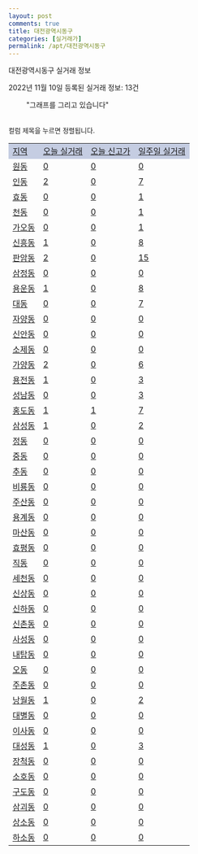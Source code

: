 ```yaml
---
layout: post
comments: true
title: 대전광역시동구
categories: [실거래가]
permalink: /apt/대전광역시동구
---
```


대전광역시동구 실거래 정보

2022년 11월 10일 등록된 실거래 정보: 13건

<!--<script async src="https://pagead2.googlesyndication.com/pagead/js/adsbygoogle.js?client=ca-pub-3485438051770037"
 crossorigin="anonymous"></script>-->

<script type="text/javascript">
  google.charts.load('current', {'packages':['corechart']});
  google.charts.setOnLoadCallback(drawChart);

  function drawChart() {
    var data = google.visualization.arrayToDataTable([['거래일', '매매', '전월세', '전매'], ['21-01', 6, 4, 0], ['21-02', 0, 1, 0], ['21-03', 0, 2, 0], ['21-04', 0, 1, 0], ['21-05', 0, 2, 0], ['21-06', 0, 1, 0], ['21-07', 2, 4, 0], ['21-08', 89, 44, 0], ['21-09', 11, 6, 1], ['21-10', 1, 3, 0], ['21-11', 75, 89, 105], ['21-12', 86, 157, 14], ['22-01', 79, 160, 15], ['22-02', 81, 160, 14], ['22-03', 116, 163, 16], ['22-04', 122, 208, 9], ['22-05', 114, 217, 11], ['22-06', 95, 186, 23], ['22-07', 79, 160, 27], ['22-08', 60, 145, 3], ['22-09', 77, 157, 2], ['22-10', 53, 185, 4], ['22-11', 7, 29, 0]]);

    var options = {
      title: '최근 1년간 유형별 거래량 추이',
      legend: { position: 'bottom' }
    };

    setTimeout(function() {
        var chart = new google.visualization.LineChart(document.getElementById('columnchart_material'));
        chart.draw(data, (options));
        document.getElementById('loading').style.display = 'none';
        var dayLabel = (new Date()).getDay();
        if (dayLabel < 2) {
            sorttable.innerSortFunction.apply(document.getElementById('week'), []);
            sorttable.innerSortFunction.apply(document.getElementById('week'), []);        
        }
        else {
            sorttable.innerSortFunction.apply(document.getElementById('today'), []);
            sorttable.innerSortFunction.apply(document.getElementById('today'), []);
        }
    }, 200);

  }
</script>

<div id="loading" style="z-index:20; display: block; margin-left: 35px">"그래프를 그리고 있습니다"</div>
<div id="columnchart_material" style="width: 95%; margin-left: -35px; display: block"></div>
<!--<div style="width: 95%; margin-left: -35px; display: block">
      <script async src="https://pagead2.googlesyndication.com/pagead/js/adsbygoogle.js?client=ca-pub-3485438051770037"
          crossorigin="anonymous"></script>
      <ins class="adsbygoogle"
          style="display:block"
          data-ad-format="fluid"
          data-ad-layout-key="-fb+5w+4e-db+86"
          data-ad-client="ca-pub-3485438051770037"
          data-ad-slot="1827090281"></ins>
      <script>
          (adsbygoogle = window.adsbygoogle || []).push({});
      </script>
</div>-->
<br>

<font size='small' style='font-size: small;'>컬럼 제목을 누르면 정렬됩니다.</font>
<table class="sortable">
  <tr style='background-color: rgba(114, 132, 186,0.4);'>
    <td id="region"><a href="#">지역</a></td>
    <td id="today"><a href="#">오늘 실거래</a></td>
    <td id="today_new"><a href="#">오늘 신고가</a></td>
    <td id="week"><a href="#">일주일 실거래</a></td>
  </tr>

  
  <tr class="item">
    <td><a href="대전광역시동구원동">원동</a></td>
    <td><a href="대전광역시동구원동">0</a></td>
    <td><a href="대전광역시동구원동">0</a></td>
    <td><a href="대전광역시동구원동">0</a></td>
  </tr>
    

  <tr class="item">
    <td><a href="대전광역시동구인동">인동</a></td>
    <td><a href="대전광역시동구인동">2</a></td>
    <td><a href="대전광역시동구인동">0</a></td>
    <td><a href="대전광역시동구인동">7</a></td>
  </tr>
    

  <tr class="item">
    <td><a href="대전광역시동구효동">효동</a></td>
    <td><a href="대전광역시동구효동">0</a></td>
    <td><a href="대전광역시동구효동">0</a></td>
    <td><a href="대전광역시동구효동">1</a></td>
  </tr>
    

  <tr class="item">
    <td><a href="대전광역시동구천동">천동</a></td>
    <td><a href="대전광역시동구천동">0</a></td>
    <td><a href="대전광역시동구천동">0</a></td>
    <td><a href="대전광역시동구천동">1</a></td>
  </tr>
    

  <tr class="item">
    <td><a href="대전광역시동구가오동">가오동</a></td>
    <td><a href="대전광역시동구가오동">0</a></td>
    <td><a href="대전광역시동구가오동">0</a></td>
    <td><a href="대전광역시동구가오동">1</a></td>
  </tr>
    

  <tr class="item">
    <td><a href="대전광역시동구신흥동">신흥동</a></td>
    <td><a href="대전광역시동구신흥동">1</a></td>
    <td><a href="대전광역시동구신흥동">0</a></td>
    <td><a href="대전광역시동구신흥동">8</a></td>
  </tr>
    

  <tr class="item">
    <td><a href="대전광역시동구판암동">판암동</a></td>
    <td><a href="대전광역시동구판암동">2</a></td>
    <td><a href="대전광역시동구판암동">0</a></td>
    <td><a href="대전광역시동구판암동">15</a></td>
  </tr>
    

  <tr class="item">
    <td><a href="대전광역시동구삼정동">삼정동</a></td>
    <td><a href="대전광역시동구삼정동">0</a></td>
    <td><a href="대전광역시동구삼정동">0</a></td>
    <td><a href="대전광역시동구삼정동">0</a></td>
  </tr>
    

  <tr class="item">
    <td><a href="대전광역시동구용운동">용운동</a></td>
    <td><a href="대전광역시동구용운동">1</a></td>
    <td><a href="대전광역시동구용운동">0</a></td>
    <td><a href="대전광역시동구용운동">8</a></td>
  </tr>
    

  <tr class="item">
    <td><a href="대전광역시동구대동">대동</a></td>
    <td><a href="대전광역시동구대동">0</a></td>
    <td><a href="대전광역시동구대동">0</a></td>
    <td><a href="대전광역시동구대동">7</a></td>
  </tr>
    

  <tr class="item">
    <td><a href="대전광역시동구자양동">자양동</a></td>
    <td><a href="대전광역시동구자양동">0</a></td>
    <td><a href="대전광역시동구자양동">0</a></td>
    <td><a href="대전광역시동구자양동">0</a></td>
  </tr>
    

  <tr class="item">
    <td><a href="대전광역시동구신안동">신안동</a></td>
    <td><a href="대전광역시동구신안동">0</a></td>
    <td><a href="대전광역시동구신안동">0</a></td>
    <td><a href="대전광역시동구신안동">0</a></td>
  </tr>
    

  <tr class="item">
    <td><a href="대전광역시동구소제동">소제동</a></td>
    <td><a href="대전광역시동구소제동">0</a></td>
    <td><a href="대전광역시동구소제동">0</a></td>
    <td><a href="대전광역시동구소제동">0</a></td>
  </tr>
    

  <tr class="item">
    <td><a href="대전광역시동구가양동">가양동</a></td>
    <td><a href="대전광역시동구가양동">2</a></td>
    <td><a href="대전광역시동구가양동">0</a></td>
    <td><a href="대전광역시동구가양동">6</a></td>
  </tr>
    

  <tr class="item">
    <td><a href="대전광역시동구용전동">용전동</a></td>
    <td><a href="대전광역시동구용전동">1</a></td>
    <td><a href="대전광역시동구용전동">0</a></td>
    <td><a href="대전광역시동구용전동">3</a></td>
  </tr>
    

  <tr class="item">
    <td><a href="대전광역시동구성남동">성남동</a></td>
    <td><a href="대전광역시동구성남동">0</a></td>
    <td><a href="대전광역시동구성남동">0</a></td>
    <td><a href="대전광역시동구성남동">3</a></td>
  </tr>
    

  <tr class="item">
    <td><a href="대전광역시동구홍도동">홍도동</a></td>
    <td><a href="대전광역시동구홍도동">1</a></td>
    <td><a href="대전광역시동구홍도동">1</a></td>
    <td><a href="대전광역시동구홍도동">7</a></td>
  </tr>
    

  <tr class="item">
    <td><a href="대전광역시동구삼성동">삼성동</a></td>
    <td><a href="대전광역시동구삼성동">1</a></td>
    <td><a href="대전광역시동구삼성동">0</a></td>
    <td><a href="대전광역시동구삼성동">2</a></td>
  </tr>
    

  <tr class="item">
    <td><a href="대전광역시동구정동">정동</a></td>
    <td><a href="대전광역시동구정동">0</a></td>
    <td><a href="대전광역시동구정동">0</a></td>
    <td><a href="대전광역시동구정동">0</a></td>
  </tr>
    

  <tr class="item">
    <td><a href="대전광역시동구중동">중동</a></td>
    <td><a href="대전광역시동구중동">0</a></td>
    <td><a href="대전광역시동구중동">0</a></td>
    <td><a href="대전광역시동구중동">0</a></td>
  </tr>
    

  <tr class="item">
    <td><a href="대전광역시동구추동">추동</a></td>
    <td><a href="대전광역시동구추동">0</a></td>
    <td><a href="대전광역시동구추동">0</a></td>
    <td><a href="대전광역시동구추동">0</a></td>
  </tr>
    

  <tr class="item">
    <td><a href="대전광역시동구비룡동">비룡동</a></td>
    <td><a href="대전광역시동구비룡동">0</a></td>
    <td><a href="대전광역시동구비룡동">0</a></td>
    <td><a href="대전광역시동구비룡동">0</a></td>
  </tr>
    

  <tr class="item">
    <td><a href="대전광역시동구주산동">주산동</a></td>
    <td><a href="대전광역시동구주산동">0</a></td>
    <td><a href="대전광역시동구주산동">0</a></td>
    <td><a href="대전광역시동구주산동">0</a></td>
  </tr>
    

  <tr class="item">
    <td><a href="대전광역시동구용계동">용계동</a></td>
    <td><a href="대전광역시동구용계동">0</a></td>
    <td><a href="대전광역시동구용계동">0</a></td>
    <td><a href="대전광역시동구용계동">0</a></td>
  </tr>
    

  <tr class="item">
    <td><a href="대전광역시동구마산동">마산동</a></td>
    <td><a href="대전광역시동구마산동">0</a></td>
    <td><a href="대전광역시동구마산동">0</a></td>
    <td><a href="대전광역시동구마산동">0</a></td>
  </tr>
    

  <tr class="item">
    <td><a href="대전광역시동구효평동">효평동</a></td>
    <td><a href="대전광역시동구효평동">0</a></td>
    <td><a href="대전광역시동구효평동">0</a></td>
    <td><a href="대전광역시동구효평동">0</a></td>
  </tr>
    

  <tr class="item">
    <td><a href="대전광역시동구직동">직동</a></td>
    <td><a href="대전광역시동구직동">0</a></td>
    <td><a href="대전광역시동구직동">0</a></td>
    <td><a href="대전광역시동구직동">0</a></td>
  </tr>
    

  <tr class="item">
    <td><a href="대전광역시동구세천동">세천동</a></td>
    <td><a href="대전광역시동구세천동">0</a></td>
    <td><a href="대전광역시동구세천동">0</a></td>
    <td><a href="대전광역시동구세천동">0</a></td>
  </tr>
    

  <tr class="item">
    <td><a href="대전광역시동구신상동">신상동</a></td>
    <td><a href="대전광역시동구신상동">0</a></td>
    <td><a href="대전광역시동구신상동">0</a></td>
    <td><a href="대전광역시동구신상동">0</a></td>
  </tr>
    

  <tr class="item">
    <td><a href="대전광역시동구신하동">신하동</a></td>
    <td><a href="대전광역시동구신하동">0</a></td>
    <td><a href="대전광역시동구신하동">0</a></td>
    <td><a href="대전광역시동구신하동">0</a></td>
  </tr>
    

  <tr class="item">
    <td><a href="대전광역시동구신촌동">신촌동</a></td>
    <td><a href="대전광역시동구신촌동">0</a></td>
    <td><a href="대전광역시동구신촌동">0</a></td>
    <td><a href="대전광역시동구신촌동">0</a></td>
  </tr>
    

  <tr class="item">
    <td><a href="대전광역시동구사성동">사성동</a></td>
    <td><a href="대전광역시동구사성동">0</a></td>
    <td><a href="대전광역시동구사성동">0</a></td>
    <td><a href="대전광역시동구사성동">0</a></td>
  </tr>
    

  <tr class="item">
    <td><a href="대전광역시동구내탑동">내탑동</a></td>
    <td><a href="대전광역시동구내탑동">0</a></td>
    <td><a href="대전광역시동구내탑동">0</a></td>
    <td><a href="대전광역시동구내탑동">0</a></td>
  </tr>
    

  <tr class="item">
    <td><a href="대전광역시동구오동">오동</a></td>
    <td><a href="대전광역시동구오동">0</a></td>
    <td><a href="대전광역시동구오동">0</a></td>
    <td><a href="대전광역시동구오동">0</a></td>
  </tr>
    

  <tr class="item">
    <td><a href="대전광역시동구주촌동">주촌동</a></td>
    <td><a href="대전광역시동구주촌동">0</a></td>
    <td><a href="대전광역시동구주촌동">0</a></td>
    <td><a href="대전광역시동구주촌동">0</a></td>
  </tr>
    

  <tr class="item">
    <td><a href="대전광역시동구낭월동">낭월동</a></td>
    <td><a href="대전광역시동구낭월동">1</a></td>
    <td><a href="대전광역시동구낭월동">0</a></td>
    <td><a href="대전광역시동구낭월동">2</a></td>
  </tr>
    

  <tr class="item">
    <td><a href="대전광역시동구대별동">대별동</a></td>
    <td><a href="대전광역시동구대별동">0</a></td>
    <td><a href="대전광역시동구대별동">0</a></td>
    <td><a href="대전광역시동구대별동">0</a></td>
  </tr>
    

  <tr class="item">
    <td><a href="대전광역시동구이사동">이사동</a></td>
    <td><a href="대전광역시동구이사동">0</a></td>
    <td><a href="대전광역시동구이사동">0</a></td>
    <td><a href="대전광역시동구이사동">0</a></td>
  </tr>
    

  <tr class="item">
    <td><a href="대전광역시동구대성동">대성동</a></td>
    <td><a href="대전광역시동구대성동">1</a></td>
    <td><a href="대전광역시동구대성동">0</a></td>
    <td><a href="대전광역시동구대성동">3</a></td>
  </tr>
    

  <tr class="item">
    <td><a href="대전광역시동구장척동">장척동</a></td>
    <td><a href="대전광역시동구장척동">0</a></td>
    <td><a href="대전광역시동구장척동">0</a></td>
    <td><a href="대전광역시동구장척동">0</a></td>
  </tr>
    

  <tr class="item">
    <td><a href="대전광역시동구소호동">소호동</a></td>
    <td><a href="대전광역시동구소호동">0</a></td>
    <td><a href="대전광역시동구소호동">0</a></td>
    <td><a href="대전광역시동구소호동">0</a></td>
  </tr>
    

  <tr class="item">
    <td><a href="대전광역시동구구도동">구도동</a></td>
    <td><a href="대전광역시동구구도동">0</a></td>
    <td><a href="대전광역시동구구도동">0</a></td>
    <td><a href="대전광역시동구구도동">0</a></td>
  </tr>
    

  <tr class="item">
    <td><a href="대전광역시동구삼괴동">삼괴동</a></td>
    <td><a href="대전광역시동구삼괴동">0</a></td>
    <td><a href="대전광역시동구삼괴동">0</a></td>
    <td><a href="대전광역시동구삼괴동">0</a></td>
  </tr>
    

  <tr class="item">
    <td><a href="대전광역시동구상소동">상소동</a></td>
    <td><a href="대전광역시동구상소동">0</a></td>
    <td><a href="대전광역시동구상소동">0</a></td>
    <td><a href="대전광역시동구상소동">0</a></td>
  </tr>
    

  <tr class="item">
    <td><a href="대전광역시동구하소동">하소동</a></td>
    <td><a href="대전광역시동구하소동">0</a></td>
    <td><a href="대전광역시동구하소동">0</a></td>
    <td><a href="대전광역시동구하소동">0</a></td>
  </tr>
    


</table>


    